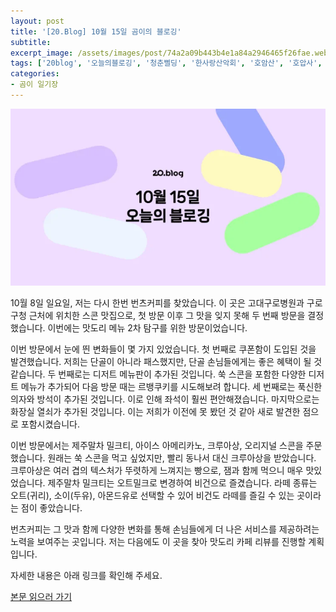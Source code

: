 ```yaml
---
layout: post
title: '[20.Blog] 10월 15일 곰이의 블로깅'
subtitle: 
excerpt_image: /assets/images/post/74a2a09b443b4e1a84a2946465f26fae.webp
tags: ['20blog', '오늘의블로깅', '청춘삘딩', '한사랑산악회', '호암산', '호압사', '등산']
categories: 
- 곰이 일기장
---
```


![메인 이미지](/assets/images/post/74a2a09b443b4e1a84a2946465f26fae.webp)

10월 8일 일요일, 저는 다시 한번 번츠커피를 찾았습니다. 이 곳은 고대구로병원과 구로구청 근처에 위치한 스콘 맛집으로, 첫 방문 이후 그 맛을 잊지 못해 두 번째 방문을 결정했습니다. 이번에는 맛도리 메뉴 2차 탐구를 위한 방문이었습니다.

이번 방문에서 눈에 띈 변화들이 몇 가지 있었습니다. 첫 번째로 쿠폰함이 도입된 것을 발견했습니다. 저희는 단골이 아니라 패스했지만, 단골 손님들에게는 좋은 혜택이 될 것 같습니다. 두 번째로는 디저트 메뉴판이 추가된 것입니다. 쑥 스콘을 포함한 다양한 디저트 메뉴가 추가되어 다음 방문 때는 르뱅쿠키를 시도해보려 합니다. 세 번째로는 푹신한 의자와 방석이 추가된 것입니다. 이로 인해 좌석이 훨씬 편안해졌습니다. 마지막으로는 화장실 열쇠가 추가된 것입니다. 이는 저희가 이전에 못 봤던 것 같아 새로 발견한 점으로 포함시켰습니다.

이번 방문에서는 제주말차 밀크티, 아이스 아메리카노, 크루아상, 오리지널 스콘을 주문했습니다. 원래는 쑥 스콘을 먹고 싶었지만, 빨리 동나서 대신 크루아상을 받았습니다. 크루아상은 여러 겹의 텍스처가 뚜렷하게 느껴지는 빵으로, 잼과 함께 먹으니 매우 맛있었습니다. 제주말차 밀크티는 오트밀크로 변경하여 비건으로 즐겼습니다. 라떼 종류는 오트(귀리), 소이(두유), 아몬드유로 선택할 수 있어 비건도 라떼를 즐길 수 있는 곳이라는 점이 좋았습니다.

번츠커피는 그 맛과 함께 다양한 변화를 통해 손님들에게 더 나은 서비스를 제공하려는 노력을 보여주는 곳입니다. 저는 다음에도 이 곳을 찾아 맛도리 카페 리뷰를 진행할 계획입니다. 

자세한 내용은 아래 링크를 확인해 주세요.

[본문 읽으러 가기](https://m.blog.naver.com/ham_eaten_jellybear/223237484863)
